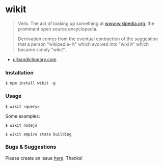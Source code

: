 # wikit

> Verb. The act of looking up something at www.wikipedia.org, the prominent open source encyclopedia.
>
> Derrivation comes from the eventual contraction of the suggestion that a person "wikipedia- it" which evolved into "wiki it" which became simply "wikit".
 - [urbandictionary.com](https://www.urbandictionary.com/define.php?term=wikit)

### Installation

`$ npm install wikit -g`

### Usage

`$ wikit <query>`

Some examples:

`$ wikit nodejs`

`$ wikit empire state building`

### Bugs & Suggestions

Please create an issue
[here](https://github.com/koryschneider/wikit/issues/new). Thanks!
